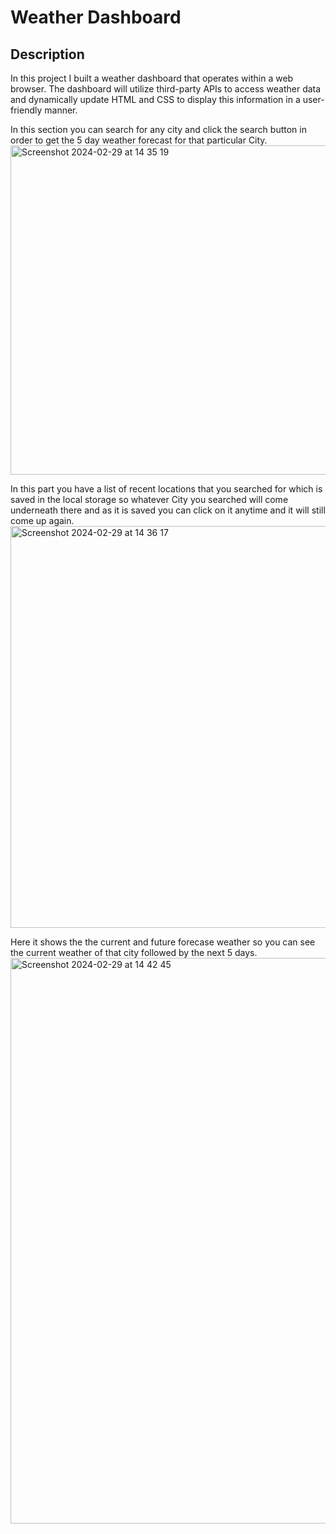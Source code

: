 # Weather Dashboard

## Description
In this project I built a weather dashboard that operates within a web browser. The dashboard will utilize third-party APIs to access weather data and dynamically update HTML and CSS to display this information in a user-friendly manner.

In this section you can search for any city and click the search button in order to get the 5 day weather forecast for that particular City.
<img width="527" alt="Screenshot 2024-02-29 at 14 35 19" src="https://github.com/zahrahali1/weather-dashboard/assets/103753424/1122206f-5924-4530-a5f0-12960c40baf8">

In this part you have a list of recent locations that you searched for which is saved in the local storage so whatever City you searched will come underneath there and as it is saved you can click on it anytime and it will still come up again.
<img width="643" alt="Screenshot 2024-02-29 at 14 36 17" src="https://github.com/zahrahali1/weather-dashboard/assets/103753424/a675c517-3cb6-485c-ac0f-ef3a3b39a49e">


Here it shows the the current and future forecase weather so you can see the current weather of that city followed by the next 5 days.
<img width="905" alt="Screenshot 2024-02-29 at 14 42 45" src="https://github.com/zahrahali1/weather-dashboard/assets/103753424/6409f854-dc84-4639-8894-fe25cf493209">


